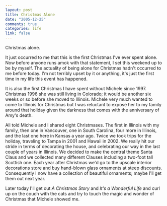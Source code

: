 ```yaml
--- 
layout: post
title: Christmas Alone
date: "2005-12-25"
comments: true
categories: life
link: false
---
```

Christmas alone.

It just occurred to me that this is the first Christmas I've ever spent alone. Now before anyone runs amok with that statement, I set this weekend up to be by myself. The actuality of being alone for Christmas hadn't occurred to me before today. I'm not terribly upset by it or anything, it's just the first time in my life this event has happened.

It is also the first Christmas I have spent without Michele since 1997. Christmas 1996 she was still living in Colorado; it would be another six weeks or so before she moved to Illinois. Michele very much wanted to come to Illinois for Christmas but I was reluctant to expose her to my family around that holiday given the darkness that comes with the anniversary of Amy's death.

All told Michele and I shared eight Christmases. The first in Illinois with my family, then one in Vancouver, one in South Carolina, four more in Illinois, and the last one here in Kansas a year ago. Twice we took trips for the holiday, traveling to Tampa in 2001 and Hawaii in 2002. We really hit our stride in terms of decorating the house, and celebrating our way in the last couple of years in Illinois. We decided to make the central theme Santa Claus and we collected many different Clauses including a two-foot tall Scottish one. Each year after Christmas we'd go to the upscale interior decorations store and buy hand-blown glass ornaments at steep discounts. Consequently I now have a collection of beautiful ornaments; maybe I'll get them out next year.

Later today I'll get out <em>A Christmas Story</em> and <em>It's a Wonderful Life</em> and curl up on the couch with the cats and try to touch the magic and wonder of Christmas that Michele showed me.
